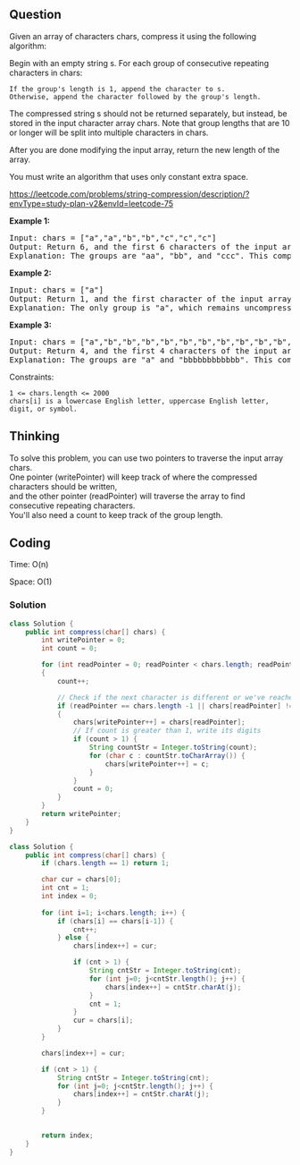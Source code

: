 ## Question
Given an array of characters chars, compress it using the following algorithm:

Begin with an empty string s. For each group of consecutive repeating characters in chars:

    If the group's length is 1, append the character to s.
    Otherwise, append the character followed by the group's length.

The compressed string s should not be returned separately, but instead, be stored in the input character array chars. Note that group lengths that are 10 or longer will be split into multiple characters in chars.

After you are done modifying the input array, return the new length of the array.

You must write an algorithm that uses only constant extra space.

https://leetcode.com/problems/string-compression/description/?envType=study-plan-v2&envId=leetcode-75

**Example 1:**
<pre>
Input: chars = ["a","a","b","b","c","c","c"]
Output: Return 6, and the first 6 characters of the input array should be: ["a","2","b","2","c","3"]
Explanation: The groups are "aa", "bb", and "ccc". This compresses to "a2b2c3".
</pre>

**Example 2:**
<pre>
Input: chars = ["a"]
Output: Return 1, and the first character of the input array should be: ["a"]
Explanation: The only group is "a", which remains uncompressed since it's a single character.
</pre>

**Example 3:**
<pre>
Input: chars = ["a","b","b","b","b","b","b","b","b","b","b","b","b"]
Output: Return 4, and the first 4 characters of the input array should be: ["a","b","1","2"].
Explanation: The groups are "a" and "bbbbbbbbbbbb". This compresses to "ab12".
</pre>

Constraints:

    1 <= chars.length <= 2000
    chars[i] is a lowercase English letter, uppercase English letter, digit, or symbol.

## Thinking
To solve this problem, you can use two pointers to traverse the input array chars.   
One pointer (writePointer) will keep track of where the compressed characters should be written,   
and the other pointer (readPointer) will traverse the array to find consecutive repeating characters.   
You'll also need a count to keep track of the group length.  

## Coding
Time: O(n)

Space: O(1)

### Solution
```java
class Solution {
    public int compress(char[] chars) {
        int writePointer = 0;
        int count = 0;

        for (int readPointer = 0; readPointer < chars.length; readPointer++)
        {
            count++;

            // Check if the next character is different or we've reached the end of chars
            if (readPointer == chars.length -1 || chars[readPointer] != chars[readPointer+1])
            {
                chars[writePointer++] = chars[readPointer];
                // If count is greater than 1, write its digits
                if (count > 1) {
                    String countStr = Integer.toString(count);
                    for (char c : countStr.toCharArray()) {
                        chars[writePointer++] = c;
                    }
                }
                count = 0;
            }
        }
        return writePointer;
    }
}
```

```java
class Solution {
    public int compress(char[] chars) {
        if (chars.length == 1) return 1;

        char cur = chars[0];
        int cnt = 1;
        int index = 0;
        
        for (int i=1; i<chars.length; i++) {
            if (chars[i] == chars[i-1]) {
                cnt++;
            } else {
                chars[index++] = cur;

                if (cnt > 1) {
                    String cntStr = Integer.toString(cnt);
                    for (int j=0; j<cntStr.length(); j++) {
                        chars[index++] = cntStr.charAt(j);
                    }
                    cnt = 1;
                }
                cur = chars[i];
            }
        }

        chars[index++] = cur;

        if (cnt > 1) {
            String cntStr = Integer.toString(cnt);
            for (int j=0; j<cntStr.length(); j++) {
                chars[index++] = cntStr.charAt(j);
            }
        }

        
        return index;
    }
}
```
